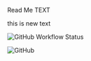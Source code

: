 Read Me TEXT

this is new text

![GitHub Workflow Status](https://img.shields.io/github/workflow/status/d-vermeulen/sem/A%20workflow%20for%20my%20Hello%20World%20App)

![GitHub](https://img.shields.io/github/license/d-vermeulen/sem)